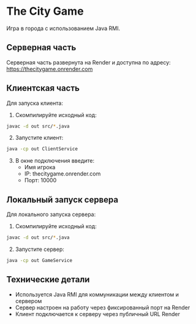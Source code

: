 # The City Game

Игра в города с использованием Java RMI.

## Серверная часть

Серверная часть развернута на Render и доступна по адресу: https://thecitygame.onrender.com

## Клиентская часть

Для запуска клиента:

1. Скомпилируйте исходный код:
```bash
javac -d out src/*.java
```

2. Запустите клиент:
```bash
java -cp out ClientService
```

3. В окне подключения введите:
   - Имя игрока
   - IP: thecitygame.onrender.com
   - Порт: 10000

## Локальный запуск сервера

Для локального запуска сервера:

1. Скомпилируйте исходный код:
```bash
javac -d out src/*.java
```

2. Запустите сервер:
```bash
java -cp out GameService
```

## Технические детали

- Используется Java RMI для коммуникации между клиентом и сервером
- Сервер настроен на работу через фиксированный порт на Render
- Клиент подключается к серверу через публичный URL Render 
